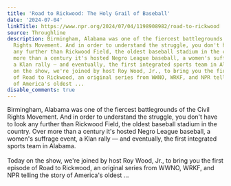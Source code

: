 ```yaml
---
title: 'Road to Rickwood: The Holy Grail of Baseball'
date: '2024-07-04'
linkTitle: https://www.npr.org/2024/07/04/1198908982/road-to-rickwood
source: Throughline
description: Birmingham, Alabama was one of the fiercest battlegrounds of the Civil
  Rights Movement. And in order to understand the struggle, you don't have to look
  any further than Rickwood Field, the oldest baseball stadium in the country. Over
  more than a century it's hosted Negro League baseball, a women's suffrage event,
  a Klan rally — and eventually, the first integrated sports team in Alabama.<br><em><br></em>Today
  on the show, we're joined by host Roy Wood, Jr., to bring you the first episode
  of Road to Rickwood, an original series from WWNO, WRKF, and NPR telling the story
  of America's oldest ...
disable_comments: true
---
```

Birmingham, Alabama was one of the fiercest battlegrounds of the Civil Rights Movement. And in order to understand the struggle, you don't have to look any further than Rickwood Field, the oldest baseball stadium in the country. Over more than a century it's hosted Negro League baseball, a women's suffrage event, a Klan rally — and eventually, the first integrated sports team in Alabama.<br><em><br></em>Today on the show, we're joined by host Roy Wood, Jr., to bring you the first episode of Road to Rickwood, an original series from WWNO, WRKF, and NPR telling the story of America's oldest ...